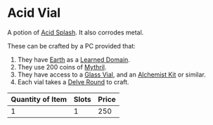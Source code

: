 # Acid Vial

A potion of [Acid Splash](../../../Magic/Spells/Spells%20by%20Level/Level%201/Acid%20Splash.md). It also corrodes metal.

These can be crafted by a PC provided that:

1. They have [Earth](../../../Magic/Spells/Spell%20Domains/Earth.md) as a [Learned Domain](../../../Magic/Spellcasting/Spell%20Learning/Learned%20Domains.md).
2. They use 200 coins of [Mythril](../../../Magic/Spellcasting/Mythril.md).
3. They have access to a [Glass Vial](../10%20Coins/Glass%20Vial.md), and an [Alchemist Kit](../50%20Coins/Alchemist%20Kit.md) or similar.
4. Each vial takes a [Delve Round](../../../Game%20Procedures/Core%20Procedures/Round.md#Delve%20Round) to craft.

| Quantity of Item |  Slots | Price |
| ---------------- | ------ | ----- |
| 1                | 1      | 250   |
